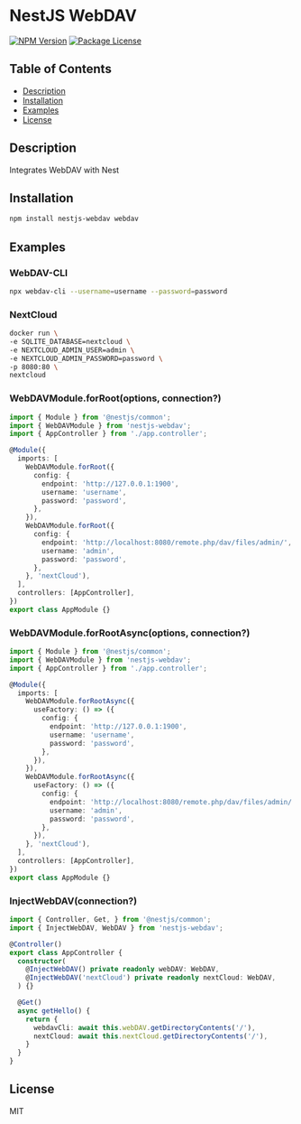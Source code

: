 # NestJS WebDAV

<a href="https://www.npmjs.com/package/nestjs-webdav"><img src="https://img.shields.io/npm/v/nestjs-webdav.svg" alt="NPM Version" /></a>
<a href="https://www.npmjs.com/package/nestjs-webdav"><img src="https://img.shields.io/npm/l/nestjs-webdav.svg" alt="Package License" /></a>

## Table of Contents

- [Description](#description)
- [Installation](#installation)
- [Examples](#examples)
- [License](#license)

## Description
Integrates WebDAV with Nest

## Installation

```bash
npm install nestjs-webdav webdav
```

## Examples

### WebDAV-CLI
```bash
npx webdav-cli --username=username --password=password
```

### NextCloud

```bash
docker run \
-e SQLITE_DATABASE=nextcloud \
-e NEXTCLOUD_ADMIN_USER=admin \
-e NEXTCLOUD_ADMIN_PASSWORD=password \
-p 8080:80 \
nextcloud
```

### WebDAVModule.forRoot(options, connection?)

```ts
import { Module } from '@nestjs/common';
import { WebDAVModule } from 'nestjs-webdav';
import { AppController } from './app.controller';

@Module({
  imports: [
    WebDAVModule.forRoot({
      config: {
        endpoint: 'http://127.0.0.1:1900',
        username: 'username',
        password: 'password',
      },
    }),
    WebDAVModule.forRoot({
      config: {
        endpoint: 'http://localhost:8080/remote.php/dav/files/admin/',
        username: 'admin',
        password: 'password',
      },
    }, 'nextCloud'),
  ],
  controllers: [AppController],
})
export class AppModule {}
```

### WebDAVModule.forRootAsync(options, connection?)

```ts
import { Module } from '@nestjs/common';
import { WebDAVModule } from 'nestjs-webdav';
import { AppController } from './app.controller';

@Module({
  imports: [
    WebDAVModule.forRootAsync({
      useFactory: () => ({
        config: {
          endpoint: 'http://127.0.0.1:1900',
          username: 'username',
          password: 'password',
        },
      }),
    }),
    WebDAVModule.forRootAsync({
      useFactory: () => ({
        config: {
          endpoint: 'http://localhost:8080/remote.php/dav/files/admin/',
          username: 'admin',
          password: 'password',
        },
      }),
    }, 'nextCloud'),
  ],
  controllers: [AppController],
})
export class AppModule {}
```

### InjectWebDAV(connection?)

```ts
import { Controller, Get, } from '@nestjs/common';
import { InjectWebDAV, WebDAV } from 'nestjs-webdav';

@Controller()
export class AppController {
  constructor(
    @InjectWebDAV() private readonly webDAV: WebDAV,
    @InjectWebDAV('nextCloud') private readonly nextCloud: WebDAV,
  ) {}

  @Get()
  async getHello() {
    return {
      webdavCli: await this.webDAV.getDirectoryContents('/'),
      nextCloud: await this.nextCloud.getDirectoryContents('/'),
    }
  }
}
```

## License

MIT
